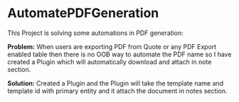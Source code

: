 # AutomatePDFGeneration
This Project is solving some automations in PDF generation:

**Problem:**
When users are exporting PDF from Quote or any PDF Export enabled table then there is no OOB way to automate the PDF name so I have created a Plugin which will automatically download and attach in note section.

**Solution:**
Created a Plugin and the Plugin will take the template name and template id with primary entity and it attach the document in notes section.
